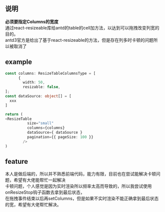 ## 说明
**必须要指定Columns的宽度**<br />
通过react-resizeable库给antd的table的cell加方法，以达到可以拖拽改变列宽的目的。<br />
antd3官方是给出了基于react-resizeable的方法，但是存在列多时卡顿的问题所以被取消了
## example
```typescript
const columns: ResizeTableColumnsType = [
      {
        width: 50,
        resizable: false,
];
const dataSource: object[] = [
  xxx
] 

return (
<ResizeTable
          size="small"
          columns={columns}
          dataSource={ dataSource }
          pagination={{ pageSize: 100 }}
        />
)
```
## feature
本人是做后端的，所以并不熟悉前端代码，能力有限，目前也在尝试能解决卡顿问题，希望有大佬能帮忙一起解决<br />
卡顿问题，个人感觉是因为实时渲染所以频率太高而导致的，所以我尝试使用onResizeStop钩子函数去拿到最后状态，<br />
在拖拽事件结束以后再setColumns，但是如果不实时渲染不能正确拿到最后状态的宽，希望有大佬帮忙解决。
